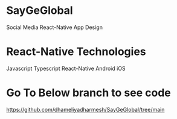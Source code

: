 # SayGeGlobal
Social Media React-Native App Design

# React-Native Technologies
Javascript
Typescript
React-Native
Android
iOS


# Go To Below branch to see code
[https://github.com/dhameliyadharmesh/SayGeGlobal/tree/main
](https://github.com/dhameliyadharmesh/SayGeGlobal/tree/main)
